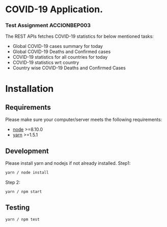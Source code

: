 # COVID-19 Application.
### Test Assignment ACCIONBEP003
The REST APIs fetches COVID-19 statistics for below mentioned tasks:
 - Global COVID-19 cases summary for today
 - Global COVID-19 Deaths and Confirmed cases
 - COVID-19 statistics for all countries for today
 - COVID-19 statistics wrt country
 - Country wise COVID-19 Deaths and Confirmed Cases

# Installation

## Requirements
Please make sure your computer/server meets the following requirements:
 - [node](https://nodejs.org/en/download/) >=8.10.0
 - [yarn](https://classic.yarnpkg.com/en/docs/install) >=1.5.1

## Development
Please install yarn and nodejs if not already installed.
Step1:
```sh
yarn / node install
```
Step 2:
```sh
yarn / npm start
```
## Testing
```sh
yarn / npm test
```


